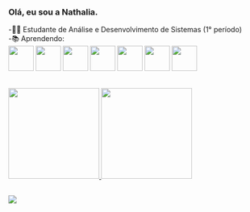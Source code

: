 ### Olá, eu sou a Nathalia.
-👩‍🎓 Estudante de Análise e Desenvolvimento de Sistemas (1° período) </br>
-📚 Aprendendo: </br>
<img height="50em" src="https://cdn.jsdelivr.net/gh/devicons/devicon/icons/ruby/ruby-original.svg" /> <img height="50em" src="https://cdn.jsdelivr.net/gh/devicons/devicon/icons/html5/html5-original-wordmark.svg" /> <img height="50em" src="https://cdn.jsdelivr.net/gh/devicons/devicon/icons/css3/css3-original-wordmark.svg" />  <img height="50em" src="https://cdn.jsdelivr.net/gh/devicons/devicon/icons/postgresql/postgresql-original-wordmark.svg" />
<img height="50em" src="https://cdn.jsdelivr.net/gh/devicons/devicon/icons/rails/rails-original-wordmark.svg" />
<img height="50em" src="https://cdn.jsdelivr.net/gh/devicons/devicon/icons/ubuntu/ubuntu-plain-wordmark.svg" />
<img height="50em" src="https://cdn.jsdelivr.net/gh/devicons/devicon/icons/c/c-original.svg" />




  <div style="display: inline_block"><br>
  <a href="https://github.com/eainathh">
  <img height="180em" src="https://github-readme-stats.vercel.app/api?username=eainathh&show_icons=true&theme=dracula&include_all_commits=true&count_private=true"/>
  <img height="180em" src="https://github-readme-stats.vercel.app/api/top-langs/?username=eainathh&layout=compact&langs_count=7&theme=dracula"/>
</div>

##
<a href="https://www.linkedin.com/in/nathalia-garcia-a8614216a/" target="_blank"><img src="https://img.shields.io/badge/-LinkedIn-%230077B5?style=for-the-badge&logo=linkedin&logoColor=white" target="_blank"></a> 
  

